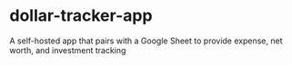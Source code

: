 # dollar-tracker-app
A self-hosted app that pairs with a Google Sheet to provide expense, net worth, and investment tracking
